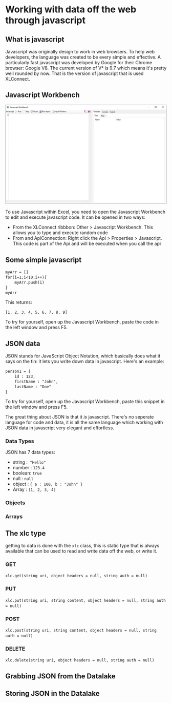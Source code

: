 # Working with data off the web through javascript

## What is javascript 
Javascript was originally design to work in web browsers. To help web developers, the language was created to be every simple and effective. 
A particularly fast javascript was developed by Google for their Chrome browser: Google V8. The current version of V* is 9.7 which means it's pretty well rounded by now. 
That is the version of javascript that is used XLConnect. 

## Javascript Workbench
![](JavascriptWorkbench.png)  

To use Javascript within Excel, you need to open the Javascript Workbench to edit and execute javascript code. It can be opened in two ways: 

* From the XLConnect ribbbon: Other > Javascript Workbench. This allows you to type and execute random code 
* From and ApiConnection: Right click the Api > Properties > Javascript. This code is part of the Api and will be executed when you call the api

## Some simple javascript 
```
myArr = []
for(i=1;i<10;i++){
	myArr.push(i)
}
myArr
```

This returns: 
```
[1, 2, 3, 4, 5, 6, 7, 8, 9]
```
To try for yourself, open up the Javascript Workbench, paste the code in the left window and press F5.

## JSON data 
JSON stands for JavaScript Object Notation, which basically does what it says on the tin: it lets you write down data in javascript. Here's an example: 

```
person1 = {
    id : 123, 
    firstName : "John",
    lastName : "Doe"
}
```
To try for yourself, open up the Javascript Workbench, paste this snippet in the left window and press F5.

The great thing about JSON is that it *is* javascript. There's no seperate language for code and data, it is all the same language which working with JSON data in javascript very elegant and effortless. 

### Data Types
JSON has 7 data types: 

* string :`` "Hello"``
* number : ``123.4``
* boolean: ``true``
* null : ``null``
* object : ``{ a : 100, b : "John" }``
* Array : ``[1, 2, 3, 4]``


### Objects

### Arrays

## The xlc type
getting to data is done with the ``xlc`` class, this is static type that is always available that can be used to read and write data off the web, or write it. 

### GET
``xlc.get(string uri, object headers = null, string auth = null)``

### PUT
``xlc.put(string uri, string content, object headers = null, string auth = null)``

### POST
``xlc.post(string uri, string content, object headers = null, string auth = null)``

### DELETE
``xlc.delete(string uri, object headers = null, string auth = null)``


## Grabbing JSON from the Datalake


## Storing JSON in the Datalake 

## 